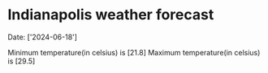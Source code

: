 # Indianapolis weather forecast 
Date: ['2024-06-18'] 

Minimum temperature(in celsius) is [21.8] 
Maximum temperature(in celsius) is [29.5]